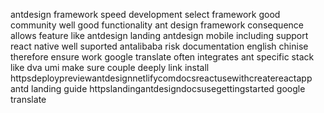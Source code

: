 antdesign framework speed development select framework good community well good functionality ant design framework consequence allows feature like antdesign landing antdesign mobile including support react native well suported antalibaba risk documentation english chinise therefore ensure work google translate often integrates ant specific stack like dva umi make sure couple deeply link install httpsdeploypreviewantdesignnetlifycomdocsreactusewithcreatereactapp antd landing guide httpslandingantdesigndocsusegettingstarted google translate